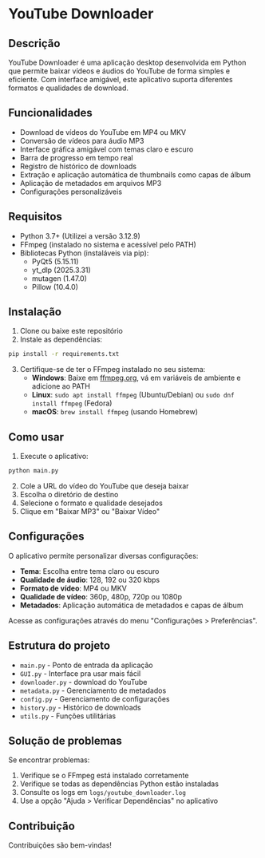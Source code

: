 # YouTube Downloader


## Descrição

YouTube Downloader é uma aplicação desktop desenvolvida em Python que permite baixar vídeos e áudios do YouTube de forma simples e eficiente. Com interface amigável, este aplicativo suporta diferentes formatos e qualidades de download.

## Funcionalidades

- Download de vídeos do YouTube em MP4 ou MKV
- Conversão de vídeos para áudio MP3
- Interface gráfica amigável com temas claro e escuro
- Barra de progresso em tempo real
- Registro de histórico de downloads
- Extração e aplicação automática de thumbnails como capas de álbum
- Aplicação de metadados em arquivos MP3
- Configurações personalizáveis

## Requisitos

- Python 3.7+ (Utilizei a versão 3.12.9)
- FFmpeg (instalado no sistema e acessível pelo PATH)
- Bibliotecas Python (instaláveis via pip):
  - PyQt5 (5.15.11)
  - yt_dlp (2025.3.31)
  - mutagen (1.47.0)
  - Pillow (10.4.0)

## Instalação

1. Clone ou baixe este repositório
2. Instale as dependências:

```bash
pip install -r requirements.txt
```

3. Certifique-se de ter o FFmpeg instalado no seu sistema:
   - **Windows**: Baixe em [ffmpeg.org](https://ffmpeg.org/download.html), vá em variáveis de ambiente e adicione ao PATH
   - **Linux**: `sudo apt install ffmpeg` (Ubuntu/Debian) ou `sudo dnf install ffmpeg` (Fedora)
   - **macOS**: `brew install ffmpeg` (usando Homebrew)

## Como usar

1. Execute o aplicativo:

```bash
python main.py
```

2. Cole a URL do vídeo do YouTube que deseja baixar
3. Escolha o diretório de destino
4. Selecione o formato e qualidade desejados
5. Clique em "Baixar MP3" ou "Baixar Vídeo"

## Configurações

O aplicativo permite personalizar diversas configurações:

- **Tema**: Escolha entre tema claro ou escuro
- **Qualidade de áudio**: 128, 192 ou 320 kbps
- **Formato de vídeo**: MP4 ou MKV
- **Qualidade de vídeo**: 360p, 480p, 720p ou 1080p
- **Metadados**: Aplicação automática de metadados e capas de álbum

Acesse as configurações através do menu "Configurações > Preferências".

## Estrutura do projeto

- `main.py` - Ponto de entrada da aplicação
- `GUI.py` - Interface pra usar mais fácil
- `downloader.py` - download do YouTube
- `metadata.py` - Gerenciamento de metadados
- `config.py` - Gerenciamento de configurações
- `history.py` - Histórico de downloads
- `utils.py` - Funções utilitárias

## Solução de problemas

Se encontrar problemas:

1. Verifique se o FFmpeg está instalado corretamente
2. Verifique se todas as dependências Python estão instaladas
3. Consulte os logs em `logs/youtube_downloader.log`
4. Use a opção "Ajuda > Verificar Dependências" no aplicativo

## Contribuição

Contribuições são bem-vindas!
